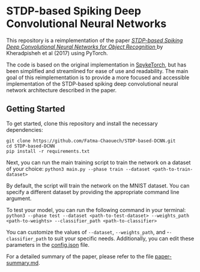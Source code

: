 # STDP-based Spiking Deep Convolutional Neural Networks

This repository is a reimplementation of the paper [*STDP-based Spiking Deep Convolutional Neural Networks for Object Recognition* ](https://https://arxiv.org/abs/1611.01421) by Kheradpisheh et al (2017) using PyTorch.

The code is based on the original implementation in [SpykeTorch](https://github.com/miladmozafari/SpykeTorch), but has been simplified and streamlined for ease of use and readability. The main goal of this reimplementation is to provide a more focused and accessible implementation of the STDP-based spiking deep convolutional neural network architecture described in the paper.
## Getting Started

To get started, clone this repository and install the necessary dependencies:
```
git clone https://github.com/Fatma-Chaouech/STDP-based-DCNN.git
cd STDP-based-DCNN
pip install -r requirements.txt
```

Next, you can run the main training script to train the network on a dataset of your choice:
```python3 main.py --phase train --dataset <path-to-train-dataset>```

By default, the script will train the network on the MNIST dataset. You can specify a different dataset by providing the appropriate command line argument.

To test your model, you can run the following command in your terminal: ``` python3 --phase test --dataset <path-to-test-dataset> --weights_path <path-to-weights> --classifier_path <path-to-classifier>```

You can customize the values of `--dataset`, `--weights_path`, and -`-classifier_path` to suit your specific needs. Additionally, you can edit these parameters in the [config.json](https://github.com/Fatma-Chaouech/STDP-based-DCNN/blob/main/configs/config.json) file.

For a detailed summary of the paper, please refer to the file [paper-summary.md](paper-summary.md).
